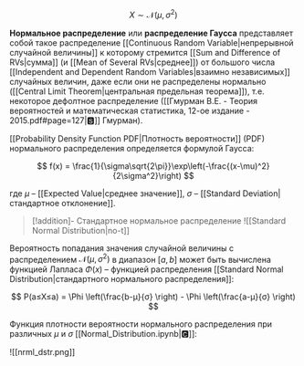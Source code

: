 
$$
X \sim \mathcal{N}(μ,σ^2)
$$

**Нормальное распределение** или **распределение Гаусса** представляет собой такое распределение [[Continuous Random Variable|непрерывной случайной величины]] к которому стремится [[Sum and Difference of RVs|сумма]] (и [[Mean of Several RVs|среднее]]) от большого числа [[Independent and Dependent Random Variables|взаимно независимых]] случайных величин, даже если они не распределены нормально ([[Central Limit Theorem|центральная предельная теорема]]), т.е. некоторое дефолтное распределение ([[Гмурман В.Е. - Теория вероятностей и математическая статистика, 12-ое издание - 2015.pdf#page=127|🆂]] Гмурман). 

[[Probability Density Function PDF|Плотность вероятности]] (PDF) нормального распределения определяется формулой Гаусса:

$$
f(x) = \frac{1}{\sigma\sqrt{2\pi}}\exp\left(-\frac{(x-\mu)^2}{2\sigma^2}\right)
$$

где $\mu$ – [[Expected Value|среднее значение]], $\sigma$ – [[Standard Deviation|стандартное отклонение]].

>[!addition]- Стандартное нормальное распределение
>![[Standard Normal Distribution|no-t]]

Вероятность попадания значения случайной величины с распределением $\mathcal{N}(μ,σ^2)$ в диапазон $[a,b]$ может быть вычислена функцией Лапласа $\Phi(x)$ – функцией распределения [[Standard Normal Distribution|стандартного нормального распределения]]:

$$
P(a≤X≤a) = \Phi \left(\frac{b-μ}{σ} \right) - \Phi \left(\frac{a-μ}{σ} \right)
$$

Функция плотности вероятности нормального распределения при различных $μ$ и $σ$ [[Normal_Distribution.ipynb|🅲]]:

![[nrml_dstr.png]]

